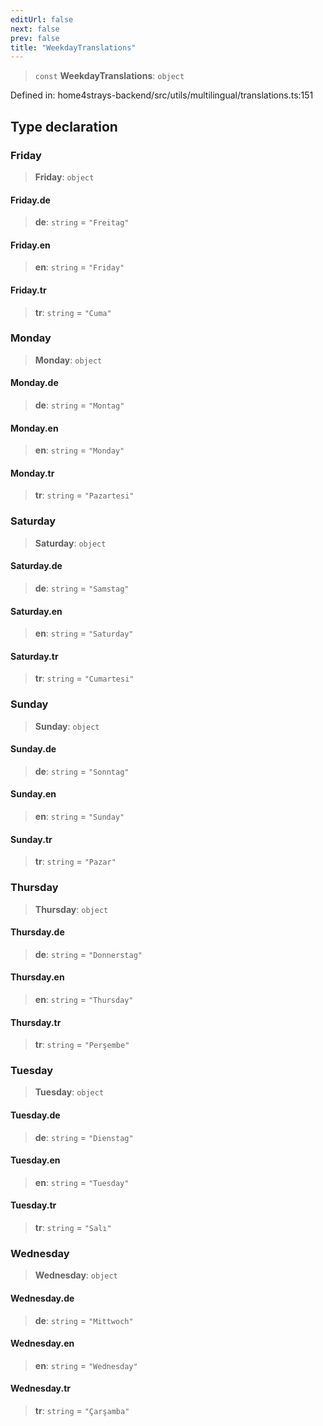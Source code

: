```yaml
---
editUrl: false
next: false
prev: false
title: "WeekdayTranslations"
---
```


> `const` **WeekdayTranslations**: `object`

Defined in: home4strays-backend/src/utils/multilingual/translations.ts:151

## Type declaration

### Friday

> **Friday**: `object`

#### Friday.de

> **de**: `string` = `"Freitag"`

#### Friday.en

> **en**: `string` = `"Friday"`

#### Friday.tr

> **tr**: `string` = `"Cuma"`

### Monday

> **Monday**: `object`

#### Monday.de

> **de**: `string` = `"Montag"`

#### Monday.en

> **en**: `string` = `"Monday"`

#### Monday.tr

> **tr**: `string` = `"Pazartesi"`

### Saturday

> **Saturday**: `object`

#### Saturday.de

> **de**: `string` = `"Samstag"`

#### Saturday.en

> **en**: `string` = `"Saturday"`

#### Saturday.tr

> **tr**: `string` = `"Cumartesi"`

### Sunday

> **Sunday**: `object`

#### Sunday.de

> **de**: `string` = `"Sonntag"`

#### Sunday.en

> **en**: `string` = `"Sunday"`

#### Sunday.tr

> **tr**: `string` = `"Pazar"`

### Thursday

> **Thursday**: `object`

#### Thursday.de

> **de**: `string` = `"Donnerstag"`

#### Thursday.en

> **en**: `string` = `"Thursday"`

#### Thursday.tr

> **tr**: `string` = `"Perşembe"`

### Tuesday

> **Tuesday**: `object`

#### Tuesday.de

> **de**: `string` = `"Dienstag"`

#### Tuesday.en

> **en**: `string` = `"Tuesday"`

#### Tuesday.tr

> **tr**: `string` = `"Salı"`

### Wednesday

> **Wednesday**: `object`

#### Wednesday.de

> **de**: `string` = `"Mittwoch"`

#### Wednesday.en

> **en**: `string` = `"Wednesday"`

#### Wednesday.tr

> **tr**: `string` = `"Çarşamba"`
